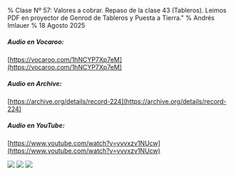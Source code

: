 % Clase Nº 57: Valores a cobrar. Repaso de la clase 43 (Tableros). Leimos PDF en proyector de Genrod de Tableros y Puesta a Tierra."
% Andrés Imlauer
% 18 Agosto 2025


##### Audio en Vocaroo:

[https://vocaroo.com/1hNCYP7Xp7eM](https://vocaroo.com/1hNCYP7Xp7eM)

##### Audio en Archive:

[https://archive.org/details/record-224](https://archive.org/details/record-224)

##### Audio en YouTube:

[https://www.youtube.com/watch?v=yvvxzv1NUcw](https://www.youtube.com/watch?v=yvvxzv1NUcw)


![](https://blogger.googleusercontent.com/img/b/R29vZ2xl/AVvXsEhGGsUU3QtYJWkOaImqOtsuGGuhZf_-QIx2DQEI5mwiiP91bB6Gmd-wV2P1JHS46arOCpddm7dlPvMZCUzrG6MSTdWkcPhMOCGEIqka3atJgWhlLVv3L2z3gH-3Zt9ZKKmpD2gB69hhBBvShxTW_ob5h9selVlqCvKQYB22APH6akwomslUwQci0j4XfuI/s4160/IMG_20250818_201820288.jpg)
![](https://blogger.googleusercontent.com/img/b/R29vZ2xl/AVvXsEiWRtDlruWvRVrHV3LGMnydD4Fq8VuBJ0xkKaauamWmF_sRmNzO1rUC7AN_HJUPasWpY9YvGwih6cwqyshjJ_9UOKve_qO6TCT1McapyejD_1D4BSTirVfoLQyVPp40guYOG1dfOgkfVZPOV7AaWqmH354TNMKI7pPY7vg4T9eF8OEP5a_EcLrDP6UYEM4/s4160/IMG_20250818_201855968.jpg)
![](https://blogger.googleusercontent.com/img/b/R29vZ2xl/AVvXsEhEtV_96JAzjnpLWjECrPn5nRPOnxEifORLy2xFhqyTzSxvrTijb5gFXEqMFd_fLX4PDpTEJM37bhfuux_J8bTDFZyziQhs5-7OJFYTxyPRJJQORykD2qLcC2GEjGuKTHAyNUMc0IGyK_6ojMrIcWjqk_sELpw1V6gSakCnB8KtMGAzmCa1IksZVBQxe-U/s4160/IMG_20250818_201910397.jpg)
